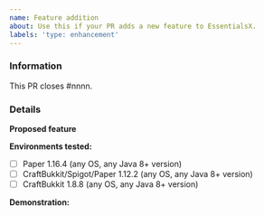```yaml
---
name: Feature addition
about: Use this if your PR adds a new feature to EssentialsX.
labels: 'type: enhancement'
---
```


<!-- EssentialsX feature submission guide

NOTE: Failure to fill out this template properly may result in your PR being
      delayed or ignored without warning.

Don't type between any arrows in the template, as this text will be hidden.
This includes this header block and any other explanatory text blocks.

Want to discuss your PR before submitting it? Join the EssentialsX Development
server: https://discord.gg/CUN7qVb

By contributing to EssentialsX, you agree to license your code under the
GNU General Public License version 3, which can be found at the link below:
https://github.com/EssentialsX/Essentials/blob/2.x/LICENSE

If you are submitting a new feature, please follow the following steps:

1.  Fill out the template in full.
      This includes providing screenshots and a link to the original feature 
      request. If there isn't an existing feature request, we strongly
      recommend opening a new feature request BEFORE opening your PR to
      implement it, as this allows us to review whether we're likely to accept
      your feature in advance, and also allows us to discuss possible
      implementations for the feature. If there is no associated feature
      request, your PR may be delayed or rejected without warning.
      
      You can open a new feature request by following this link:
      https://github.com/EssentialsX/Essentials/issues/new/choose

2.  If you are fixing a performance issue, please use the "Bug fix" PR template
      instead. The "bug fix" template is better suited to performance issues.

3.  Include a demonstration.
      If you are adding commands, please provide screenshots and/or a video
      demonstration of the feature. Similarly, if you are adding a new API,
      please include a link to example code that takes advantage of your
      proposed API. This will aid us in reviewing PRs and speed up the process
      significantly.

-->

### Information

<!--
    Replace #nnnn with the number of the original issue. If this PR implements
    features from multiple issues, you should repeat the phrase "closes #nnnn"
    for each issue. 
-->

This PR closes #nnnn. 

### Details

**Proposed feature**  
<!-- Type a description of your proposed feature below this line. -->

**Environments tested:**  
<!--
    Below this block, put an "x" inside the box for the environments you have
    tested this bug fix on, and if relevant alter the OS and Java version
    accordingly. If this feature does not apply to an environment, strike
    through the environment using ~~strikethrough~~. If you have tested on
    other environments, add a new line with relevant details.
-->

- [ ] Paper 1.16.4 (any OS, any Java 8+ version)
- [ ] CraftBukkit/Spigot/Paper 1.12.2 (any OS, any Java 8+ version)
- [ ] CraftBukkit 1.8.8 (any OS, any Java 8+ version)

**Demonstration:**  
<!--
    Below this block, include screenshots/code snippets from before and after
    as necessary. If you have created or used a test case plugin, please link
    to a download of the plugin, source code and exact version used where
    possible.
-->
